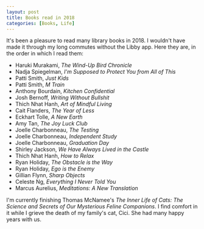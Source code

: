 ```yaml
---
layout: post
title: Books read in 2018
categories: [Books, Life]
---
```


It's been a pleasure to read many library books in 2018. I wouldn't have made it through my long commutes without the Libby app. Here they are, in the order in which I read them:

* Haruki Murakami, _The Wind-Up Bird Chronicle_
* Nadja Spiegelman, _I'm Supposed to Protect You from All of This_
* Patti Smith, _Just Kids_
* Patti Smith, _M Train_
* Anthony Bourdain, _Kitchen Confidential_
* Josh Bernoff, _Writing Without Bullshit_
* Thich Nhat Hanh, _Art of Mindful Living_
* Cait Flanders, _The Year of Less_
* Eckhart Tolle, _A New Earth_
* Amy Tan, _The Joy Luck Club_
* Joelle Charbonneau, _The Testing_
* Joelle Charbonneau, _Independent Study_
* Joelle Charbonneau, _Graduation Day_
* Shirley Jackson, _We Have Always Lived in the Castle_
* Thich Nhat Hanh, _How to Relax_
* Ryan Holiday, _The Obstacle is the Way_
* Ryan Holiday, _Ego is the Enemy_
* Gillian Flynn, _Sharp Objects_
* Celeste Ng, _Everything I Never Told You_
* Marcus Aurelius, _Meditations: A New Translation_

I'm currently finishing Thomas McNamee's _The Inner Life of Cats: The Science and Secrets of Our Mysterious Feline Companions_. I find comfort in it while I grieve the death of my family's cat, Cici. She had many happy years with us.
